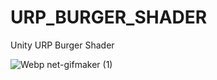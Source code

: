 # URP_BURGER_SHADER
Unity URP Burger Shader

![Webp net-gifmaker (1)](https://user-images.githubusercontent.com/43264365/139601281-ab4a6395-10a7-4d84-a7b2-32a36a8f6d4d.gif)
